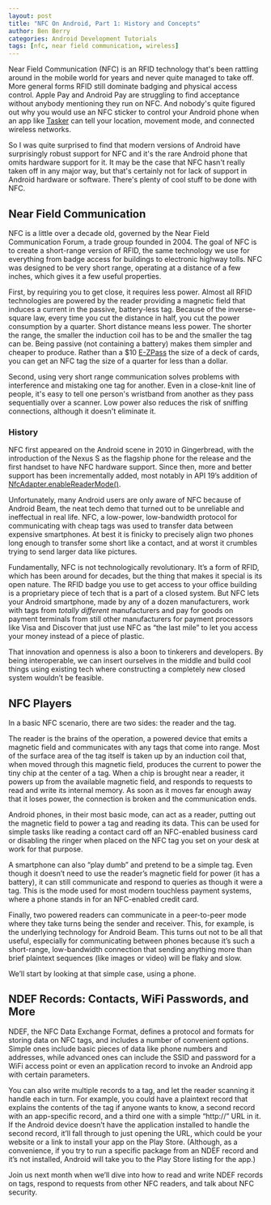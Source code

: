```yaml
---
layout: post
title: "NFC On Android, Part 1: History and Concepts"
author: Ben Berry
categories: Android Development Tutorials
tags: [nfc, near field communication, wireless]
---
```


Near Field Communication (NFC) is an RFID technology that's been rattling around in the mobile world for years and never quite managed to take off. More general forms RFID still dominate badging and physical access control. Apple Pay and Android Pay are struggling to find acceptance without anybody mentioning they run on NFC. And nobody's quite figured out why you would use an NFC sticker to control your Android phone when an app like [Tasker](https://play.google.com/store/apps/details?id=net.dinglisch.android.taskerm&hl=en) can tell your location, movement mode, and connected wireless networks. 

So I was quite surprised to find that modern versions of Android have surprisingly robust support for NFC and it's the rare Android phone that omits hardware support for it. It may be the case that NFC hasn't really taken off in any major way, but that's certainly not for lack of support in Android hardware or software. There's plenty of cool stuff to be done with NFC.<!--more-->

## Near Field Communication

NFC is a little over a decade old, governed by the Near Field Communication Forum, a trade group founded in 2004. The goal of NFC is to create a short-range version of RFID, the same technology we use for everything from badge access for buildings to electronic highway tolls. NFC was designed to be very short range, operating at a distance of a few inches, which gives it a few useful properties. 

First, by requiring you to get close, it requires less power. Almost all RFID technologies are powered by the reader providing a magnetic field that induces a current in the passive, battery-less tag. Because of the inverse-square law, every time you cut the distance in half, you cut the power consumption by a quarter. Short distance means less power. The shorter the range, the smaller the induction coil has to be and the smaller the tag can be. Being passive (not containing a battery) makes them simpler and cheaper to produce. Rather than a $10 [E-ZPass](https://en.wikipedia.org/wiki/E-ZPass) the size of a deck of cards, you can get an NFC tag the size of a quarter for less than a dollar.

Second, using very short range communication solves problems with interference and mistaking one tag for another. Even in a close-knit line of people, it's easy to tell one person's wristband from another as they pass sequentially over a scanner. Low power also reduces the risk of sniffing connections, although it doesn't eliminate it.

### History

NFC first appeared on the Android scene in 2010 in Gingerbread, with the introduction of the Nexus S as the flagship phone for the release and the first handset to have NFC hardware support. Since then, more and better support has been incrementally added, most notably in API 19’s addition of [NfcAdapter.enableReaderMode()](http://developer.android.com/reference/android/nfc/NfcAdapter.html#enableReaderMode(android.app.Activity,%20android.nfc.NfcAdapter.ReaderCallback,%20int,%20android.os.Bundle)). 

Unfortunately, many Android users are only aware of NFC because of Android Beam, the neat tech demo that turned out to be unreliable and ineffectual in real life. NFC, a low-power, low-bandwidth protocol for communicating with cheap tags was used to transfer data between expensive smartphones. At best it is finicky to precisely align two phones long enough to transfer some short like a contact, and at worst it crumbles trying to send larger data like pictures. 

Fundamentally, NFC is not technologically revolutionary. It’s a form of RFID, which has been around for decades, but the thing that makes it special is its open nature. The RFID badge you use to get access to your office building is a proprietary piece of tech that is a part of a closed system. But NFC lets your Android smartphone, made by any of a dozen manufacturers, work with tags from *totally different* manufacturers and pay for goods on payment terminals from still other manufacturers for payment processors like Visa and Discover that just use NFC as “the last mile” to let you access your money instead of a piece of plastic.

That innovation and openness is also a boon to tinkerers and developers. By being interoperable, we can insert ourselves in the middle and build cool things using existing tech where constructing a completely new closed system wouldn’t be feasible.

## NFC Players

In a basic NFC scenario, there are two sides: the reader and the tag. 

The reader is the brains of the operation, a powered device that emits a magnetic field and communicates with any tags that come into range. Most of the surface area of the tag itself is taken up by an induction coil that, when moved through this magnetic field, produces the current to power the tiny chip at the center of a tag. When a chip is brought near a reader, it powers up from the available magnetic field, and responds to requests to read and write its internal memory. As soon as it moves far enough away that it loses power, the connection is broken and the communication ends. 

Android phones, in their most basic mode, can act as a reader, putting out the magnetic field to power a tag and reading its data. This can be used for simple tasks like reading a contact card off an NFC-enabled business card or disabling the ringer when placed on the NFC tag you set on your desk at work for that purpose.

A smartphone can also “play dumb” and pretend to be a simple tag. Even though it doesn’t need to use the reader’s magnetic field for power (it has a battery), it can still communicate and respond to queries as though it were a tag. This is the mode used for most modern touchless payment systems, where a phone stands in for an NFC-enabled credit card.

Finally, two powered readers can communicate in a peer-to-peer mode where they take turns being the sender and receiver. This, for example, is the underlying technology for Android Beam. This turns out not to be all that useful, especially for communicating between phones because it’s such a short-range, low-bandwidth connection that sending anything more than brief plaintext sequences (like images or video) will be flaky and slow.

We’ll start by looking at that simple case, using a phone.

## NDEF Records: Contacts, WiFi Passwords, and More

NDEF, the NFC Data Exchange Format, defines a protocol and formats for storing data on NFC tags, and includes a number of convenient options. Simple ones include basic pieces of data like phone numbers and addresses, while advanced ones can include the SSID and password for a WiFi access point or even an application record to invoke an Android app with certain parameters. 

You can also write multiple records to a tag, and let the reader scanning it handle each in turn. For example, you could have a plaintext record that explains the contents of the tag if anyone wants to know, a second record with an app-specific record, and a third one with a simple “http://” URL in it. If the Android device doesn’t have the application installed to handle the second record, it’ll fall through to just opening the URL, which could be your website or a link to install your app on the Play Store. (Although, as a convenience, if you try to run a specific package from an NDEF record and it’s not installed, Android will take you to the Play Store listing for the app.) 

Join us next month when we’ll dive into how to read and write NDEF records on tags, respond to requests from other NFC readers, and talk about NFC security.
